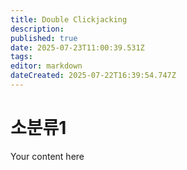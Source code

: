 ```yaml
---
title: Double Clickjacking
description: 
published: true
date: 2025-07-23T11:00:39.531Z
tags: 
editor: markdown
dateCreated: 2025-07-22T16:39:54.747Z
---
```


# 소분류1
Your content here